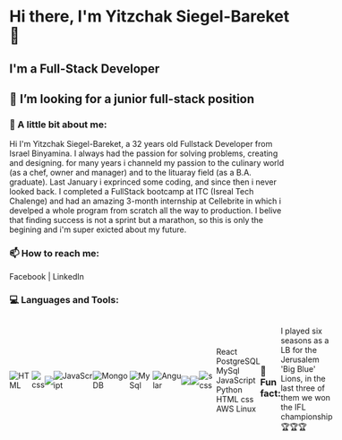 <!--
**Yitzchak-SB/Yitzchak-SB** is a ✨ _special_ ✨ repository because its `README.md` (this file) appears on your GitHub profile.

Here are some ideas to get you started:

- 🔭 I’m currently working on ...
- 🌱 I’m currently learning ...
- 👯 I’m looking to collaborate on ...
- 🤔 I’m looking for help with ...
-  Ask me about ...
- 📫 How to reach me: ...
- 😄 Pronouns: ...
- ⚡ Fun fact: ...
-->

# Hi there, I'm Yitzchak Siegel-Bareket 👋

## I'm a Full-Stack Developer

## 👯 I’m looking for a junior full-stack position


### 💬 A little bit about me:

Hi I'm Yitzchak Siegel-Bareket, a 32 years old Fullstack Developer from Israel Binyamina. 
I always had the passion for solving problems, creating and designing. for many years i channeld my passion to the culinary world (as a chef, owner and manager) and to the lituaray field (as a B.A. graduate). Last January i exprinced some coding, and since then i never looked back. 
I completed a FullStack bootcamp at ITC (Isreal Tech Chalenge) and had an amazing 3-month internship at Cellebrite in which i develped a whole program from scratch all the way to production. 
I belive that finding success is not a sprint but a marathon, so this is only the begining and i'm super exicted about my future.  

### 📫 How to reach me:
Facebook | LinkedIn


### 💻 Languages and Tools:
<div style="width:100%;display:flex;justify-content:space-around;align-items:center;">

<img alt="HTML" src="https://img.icons8.com/color/48/000000/html-5.png"/>
<img alt="css" src="https://img.icons8.com/color/48/000000/css3.png"/>
<img src="https://img.icons8.com/color/48/000000/javascript-logo-1.png"/>
<img alt="JavaScript" alt="React" src="https://img.icons8.com/ultraviolet/40/000000/react.png"/>
<img alt="MongoDB" src="https://img.icons8.com/color/48/000000/mongodb.png"/>

<img alt="MySql"  src="https://img.shields.io/badge/MySQL-00000F?style=for-the-badge&logo=mysql&logoColor=white" />
<img alt="Angular"  src="https://img.shields.io/badge/Angular-DD0031?style=for-the-badge&logo=angular&logoColor=white" />
<img  src="https://img.shields.io/badge/JavaScript-323330?style=for-the-badge&logo=javascript&logoColor=F7DF1E" />
<img  src="https://img.shields.io/badge/CSS3-1572B6?style=for-the-badge&logo=css3&logoColor=white" />
<img alt="scss"  src="https://img.shields.io/badge/Sass-CC6699?style=for-the-badge&logo=sass&logoColor=white" />
React  PostgreSQL MySql JavaScript Python HTML css AWS Linux 

### 🏈 Fun fact:
I played six seasons as a LB for the Jerusalem 'Big Blue' Lions, in the last three of them we won the IFL championship 🏆🏆🏆
